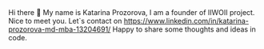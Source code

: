 ## 
Hi there 👋 My name is Katarina Prozorova, I am a founder of IIWOII project. Nice to meet you. Let`s contact on https://www.linkedin.com/in/katarina-prozorova-md-mba-13204691/
Happy to share some thoughts and ideas in code. 

<!--
**iiwoii/IIWOII** is a ✨ _special_ ✨ repository because its `README.md` (this file) appears on your GitHub profile.

Here are some ideas to get you started:

- 🔭 I’m currently working on ...
- 🌱 I’m currently learning ...
- 👯 I’m looking to collaborate on ...
- 🤔 I’m looking for help with ...
- 💬 Ask me about ...
- 📫 How to reach me: ...
- 😄 Pronouns: ...
- ⚡ Fun fact: ...
-->
